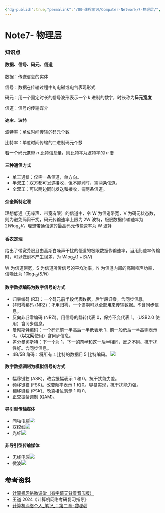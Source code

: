 ```yaml
---
{"dg-publish":true,"permalink":"/00-课程笔记/Computer-Network/7-物理层/","title":"Note7- 物理层"}
---
```



# Note7- 物理层

### 知识点

#### 数据、信号、码元、信道

数据：传送信息的实体

信号：数据在传输过程中的电磁或电气表现形式

码元：用一个固定时长的信号波形表示一个 k 进制的数字，时长称为**码元宽度**

信道：信号的传输媒介

<!--ID: 1673603609458-->

#### 速率、波特

波特率：单位时间传输的码元个数

比特率：单位时间传输的二进制码元个数

若一个码元携带 $n$ 比特信息量，则比特率为波特率的 $n$ 倍

<!--ID: 1673603609465-->

#### 三种通信方式

- 单工通信：仅需一条信道，单方向。
- 半双工：双方都可发送接收，但不能同时，需两条信道。
- 全双工：可以两边同时发送和接收，需两条信道。
<!--ID: 1673603609471-->

#### 奈奎斯特定理

理想低通（无噪声、带宽有限）的信道中，令 W 为信道带宽，V 为码元状态数，则为避免码间干扰，码元传输速率上限为 2W 波特，极限数据传输速率为 $2W\text{log}_2V$。理想带通信道的最高码元传输速率为 W 波特

<!--ID: 1673603609477-->

#### 香农定理

给出了带宽受限且由高斯白噪声干扰的信道的极限数据传输速率，当用此速率传输时，可以做到不产生误差，为 $W\text{log}_2(1+S/N)$

W 为信道带宽，S 为信道所传信号的平均功率，N 为信道内部的高斯噪声功率，信噪比为 $10\text{log}_{10}(S/N)$

<!--ID: 1673603609483-->

#### 数字数据编码为数字信号的方式

- 归零编码 (RZ)：一个码元前半段代表数据，后半段归零。含同步信息。
- 非归零编码 (NRZ)：不用归零，一个周期可以全部用来传输数据。不含同步信息。
- 反向非归零编码 (NRZI)。用信号的翻转代表 0，保持不变代表 1。（USB2.0 使用）含同步信息。
- 曼彻斯特编码：一个码元前一半高后一半低表示 1，前一般低后一半高则表示 0。（**以太网**使用）含同步信息。
- 差分曼彻斯特：下一个为 1，下一的前半和这一后半相同，反之不同。抗干扰性好。含同步信息。
- 4B/5B 编码：将所有 4 比特的数据用 5 比特编码。
![](https://kkcx.oss-cn-beijing.aliyuncs.com/img/20230113174321.png)
<!--ID: 1673603609489-->

#### 数字数据调制为模拟信号的方式

- 幅移键控 (ASK)。改变振幅表示 1 和 0。抗干扰能力差。
- 频移键控 (FSK)。改变频率表示 1 和 0。容易实现，抗干扰能力强。
- 相移键控 (PSK)。改变相位表示 1 和 0。
- 正交振幅调制 (QAM)。
<!--ID: 1673603609495-->

#### 导引型传输媒体

- 同轴电缆![](https://kkcx.oss-cn-beijing.aliyuncs.com/img/20230113173515.png)
- 双绞线![](https://kkcx.oss-cn-beijing.aliyuncs.com/img/20230113173541.png)
- 光纤![](https://kkcx.oss-cn-beijing.aliyuncs.com/img/20230113173626.png)
<!--ID: 1673603609500-->

#### 非导引型传输媒体

- 无线电波![](https://kkcx.oss-cn-beijing.aliyuncs.com/img/20230113173830.png)
- 微波![](https://kkcx.oss-cn-beijing.aliyuncs.com/img/20230113173902.png)
<!--ID: 1673603609506-->

## 参考资料

- [计算机网络微课堂（有字幕无背景音乐版）](https://www.bilibili.com/video/BV1c4411d7jb?p=15&vd_source=c69ef468b26d2ba5407c20118eeee19c)
- 王道 2024《计算机网络考研复习指导》
- [计算机网络个人_笔记_：第二章-_物理层_](https://zhuanlan.zhihu.com/p/561979200)
